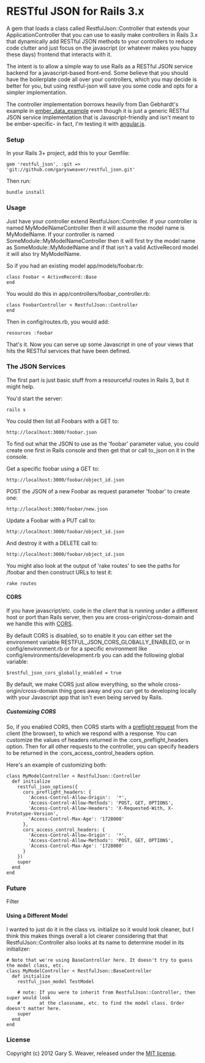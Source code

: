 RESTful JSON for Rails 3.x
=====

A gem that loads a class called RestfulJson::Controller that extends your ApplicationController that you can use to easily make controllers in Rails 3.x that dynamically add RESTful JSON methods to your controllers to reduce code clutter and just focus on the javascript (or whatever makes you happy these days) frontend that interacts with it.

The intent is to allow a simple way to use Rails as a RESTful JSON service backend for a javascript-based front-end. Some believe that you should have the boilerplate code all over your controllers, which you may decide is better for you, but using restful-json will save you some code and opts for a simpler implementation.

The controller implementation borrows heavily from Dan Gebhardt's example in [ember_data_example][ember_data_example] even though it is just a generic RESTful JSON service implementation that is Javascript-friendly and isn't meant to be ember-specific- in fact, I'm testing it with [angular.js][angular].

### Setup

In your Rails 3+ project, add this to your Gemfile:

    gem 'restful_json', :git => 'git://github.com/garysweaver/restful_json.git'

Then run:

    bundle install

### Usage

Just have your controller extend RestfulJson::Controller. If your controller is named MyModelNameController then it will assume the model name is MyModelName. If your controller is named SomeModule::MyModelNameController then it will first try the model name as SomeModule::MyModelName and if that isn't a valid ActiveRecord model it will also try MyModelName.

So if you had an existing model app/models/foobar.rb:

    class Foobar < ActiveRecord::Base
    end

You would do this in app/controllers/foobar_controller.rb:

    class FoobarController < RestfulJson::Controller
    end

Then in config/routes.rb, you would add:

    resources :foobar

That's it. Now you can serve up some Javascript in one of your views that hits the RESTful services that have been defined.

### The JSON Services

The first part is just basic stuff from a resourceful routes in Rails 3, but it might help.

You'd start the server:

    rails s

You could then list all Foobars with a GET to:

    http://localhost:3000/foobar.json

To find out what the JSON to use as the 'foobar' parameter value, you could create one first in Rails console and then get that or call to_json on it in the console.

Get a specific foobar using a GET to:

    http://localhost:3000/foobar/object_id.json

POST the JSON of a new Foobar as request parameter 'foobar' to create one:

    http://localhost:3000/foobar/new.json

Update a Foobar with a PUT call to:

    http://localhost:3000/foobar/object_id.json

And destroy it with a DELETE call to:

    http://localhost:3000/foobar/object_id.json

You might also look at the output of 'rake routes' to see the paths for /foobar and then construct URLs to test it:

    rake routes

#### CORS

If you have javascript/etc. code in the client that is running under a different host or port than Rails server, then you are cross-origin/cross-domain and we handle this with [CORS][cors].

By default CORS is disabled, so to enable it you can either set the environment variable RESTFUL_JSON_CORS_GLOBALLY_ENABLED, or in config/environment.rb or for a specific environment like config/environments/development.rb you can add the following global variable:

    $restful_json_cors_globally_enabled = true

By default, we make CORS just allow everything, so the whole cross-origin/cross-domain thing goes away and you can get to developing locally with your Javascript app that isn't even being served by Rails.

##### Customizing CORS

So, if you enabled CORS, then CORS starts with a [preflight request][preflight_request] from the client (the browser), to which we respond with a response. You can customize the values of headers returned in the :cors_preflight_headers option. Then for all other requests to the controller, you can specify headers to be returned in the :cors_access_control_headers option.

Here's an example of customizing both:

    class MyModelController < RestfulJson::Controller
      def initialize
        restful_json_options({
          cors_preflight_headers: {
            'Access-Control-Allow-Origin':  '*',
            'Access-Control-Allow-Methods': 'POST, GET, OPTIONS',
            'Access-Control-Allow-Headers': 'X-Requested-With, X-Prototype-Version',
            'Access-Control-Max-Age': '1728000'
          },
          cors_access_control_headers: {
            'Access-Control-Allow-Origin':  '*',
            'Access-Control-Allow-Methods': 'POST, GET, OPTIONS',
            'Access-Control-Max-Age': '1728000'
          }
        })
        super
      end
    end

### Future

Filter

#### Using a Different Model

I wanted to just do it in the class vs. initialize so it would look cleaner, but I think this makes things overall a lot clearer considering that that RestfulJson::Controller also looks at its name to determine model in its initializer:

    # Note that we're using BaseController here. It doesn't try to guess the model class, etc.
    class MyModelController < RestfulJson::BaseController
      def initialize
        restful_json_model TestModel
        
        # note: If you were to inherit from RestfulJson::Controller, then super would look
        #       at the classname, etc. to find the model class. Order doesn't matter here.
        super
      end
    end

### License

Copyright (c) 2012 Gary S. Weaver, released under the [MIT license][lic].

[ember_data_example]: https://github.com/dgeb/ember_data_example/blob/master/app/controllers/contacts_controller.rb
[angular]: http://angularjs.org/
[cors]: http://enable-cors.org/
[preflight_request]: http://www.w3.org/TR/cors/#resource-preflight-requests
[lic]: http://github.com/garysweaver/activerecord-attribute-override/blob/master/LICENSE
